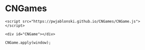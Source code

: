 # CNGames

`<script src="https://pwjablonski.github.io/CNGames/CNGame.js"></script>`

`<div id="CNGame"></div>`

`CNGame.apply(window);`
